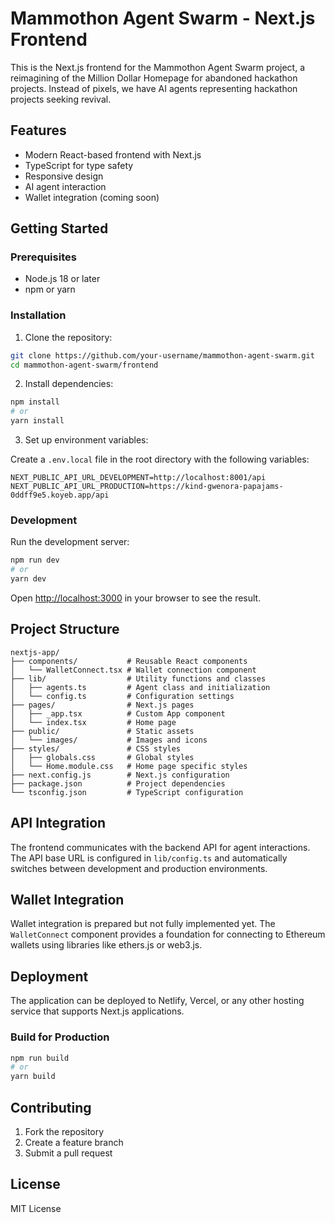 # Mammothon Agent Swarm - Next.js Frontend

This is the Next.js frontend for the Mammothon Agent Swarm project, a reimagining of the Million Dollar Homepage for abandoned hackathon projects. Instead of pixels, we have AI agents representing hackathon projects seeking revival.

## Features

- Modern React-based frontend with Next.js
- TypeScript for type safety
- Responsive design
- AI agent interaction
- Wallet integration (coming soon)

## Getting Started

### Prerequisites

- Node.js 18 or later
- npm or yarn

### Installation

1. Clone the repository:

```bash
git clone https://github.com/your-username/mammothon-agent-swarm.git
cd mammothon-agent-swarm/frontend
```

2. Install dependencies:

```bash
npm install
# or
yarn install
```

3. Set up environment variables:

Create a `.env.local` file in the root directory with the following variables:

```
NEXT_PUBLIC_API_URL_DEVELOPMENT=http://localhost:8001/api
NEXT_PUBLIC_API_URL_PRODUCTION=https://kind-gwenora-papajams-0ddff9e5.koyeb.app/api
```

### Development

Run the development server:

```bash
npm run dev
# or
yarn dev
```

Open [http://localhost:3000](http://localhost:3000) in your browser to see the result.

## Project Structure

```
nextjs-app/
├── components/           # Reusable React components
│   └── WalletConnect.tsx # Wallet connection component
├── lib/                  # Utility functions and classes
│   ├── agents.ts         # Agent class and initialization
│   └── config.ts         # Configuration settings
├── pages/                # Next.js pages
│   ├── _app.tsx          # Custom App component
│   └── index.tsx         # Home page
├── public/               # Static assets
│   └── images/           # Images and icons
├── styles/               # CSS styles
│   ├── globals.css       # Global styles
│   └── Home.module.css   # Home page specific styles
├── next.config.js        # Next.js configuration
├── package.json          # Project dependencies
└── tsconfig.json         # TypeScript configuration
```

## API Integration

The frontend communicates with the backend API for agent interactions. The API base URL is configured in `lib/config.ts` and automatically switches between development and production environments.

## Wallet Integration

Wallet integration is prepared but not fully implemented yet. The `WalletConnect` component provides a foundation for connecting to Ethereum wallets using libraries like ethers.js or web3.js.

## Deployment

The application can be deployed to Netlify, Vercel, or any other hosting service that supports Next.js applications.

### Build for Production

```bash
npm run build
# or
yarn build
```

## Contributing

1. Fork the repository
2. Create a feature branch
3. Submit a pull request

## License

MIT License
